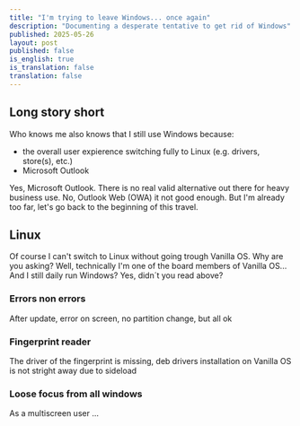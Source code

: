 ```yaml
---
title: "I'm trying to leave Windows... once again"
description: "Documenting a desperate tentative to get rid of Windows"
published: 2025-05-26
layout: post
published: false
is_english: true
is_translation: false
translation: false
---
```

## Long story short
Who knows me also knows that I still use Windows because:
- the overall user expierence switching fully to Linux (e.g. drivers, store(s), etc.)
- Microsoft Outlook

Yes, Microsoft Outlook. There is no real valid alternative out there for heavy business use.
No, Outlook Web (OWA) it not good enough. But I'm already too far, let's go back to the beginning of this travel.

## Linux
Of course I can't switch to Linux without going trough Vanilla OS. Why are you asking? Well, technically I'm one of the board members of Vanilla OS... And I still daily run Windows? Yes, didn´t you read above?

### Errors non errors
After update, error on screen, no partition change, but all ok

### Fingerprint reader
The driver of the fingerprint is missing, deb drivers installation on Vanilla OS is not stright away due to sideload

### Loose focus from all windows
As a multiscreen user ...